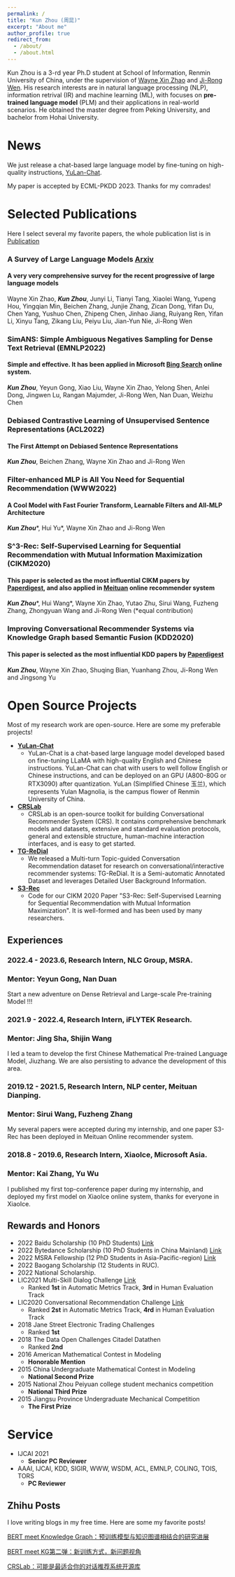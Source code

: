 ```yaml
---
permalink: /
title: "Kun Zhou (周昆)"
excerpt: "About me"
author_profile: true
redirect_from: 
  - /about/
  - /about.html
---
```


Kun Zhou is a 3-rd year Ph.D student at School of Information, Renmin University of China, under the supervision of [Wayne Xin Zhao](https://scholar.google.com/citations?user=JNhNacoAAAAJ&hl=zh-CN) and [Ji-Rong Wen](https://scholar.google.com/citations?user=tbxCHJgAAAAJ&hl=zh-CN). His research interests are in natural language processing (NLP), information retrival (IR) and machine learning (ML), with focuses on **pre-trained language model** (PLM) and their applications in real-world scenarios. He obtained the master degree from Peking University, and bachelor from Hohai University.

News
======
We just release a chat-based large language model by fine-tuning on high-quality instructions, [YuLan-Chat](https://github.com/RUC-GSAI/YuLan-Chat).

My paper is accepted by ECML-PKDD 2023. Thanks for my comrades!

Selected Publications
======
Here I select several my favorite papers, the whole publication list is in [Publication](https://lancelot39.github.io/publications/)
### A Survey of Large Language Models [Arxiv](https://arxiv.org/abs/2303.18223)
#### A very very comprehensive survey for the recent progressive of large language models
Wayne Xin Zhao, ***Kun Zhou***, Junyi Li, Tianyi Tang, Xiaolei Wang, Yupeng Hou, Yingqian Min, Beichen Zhang, Junjie Zhang, Zican Dong, Yifan Du, Chen Yang, Yushuo Chen, Zhipeng Chen, Jinhao Jiang, Ruiyang Ren, Yifan Li, Xinyu Tang, Zikang Liu, Peiyu Liu, Jian-Yun Nie, Ji-Rong Wen

### SimANS: Simple Ambiguous Negatives Sampling for Dense Text Retrieval (EMNLP2022)
#### Simple and effective. It has been applied in Microsoft [Bing Search](https://www.bing.com/) online system.
***Kun Zhou***, Yeyun Gong, Xiao Liu, Wayne Xin Zhao, Yelong Shen, Anlei Dong, Jingwen Lu, Rangan Majumder, Ji-Rong Wen, Nan Duan, Weizhu Chen

### Debiased Contrastive Learning of Unsupervised Sentence Representations (ACL2022)
#### The First Attempt on Debiased Sentence Representations 
***Kun Zhou***, Beichen Zhang, Wayne Xin Zhao and Ji-Rong Wen

### Filter-enhanced MLP is All You Need for Sequential Recommendation (WWW2022)
#### A Cool Model with Fast Fourier Transform, Learnable Filters and All-MLP Architecture
***Kun Zhou***\*, Hui Yu\*, Wayne Xin Zhao and Ji-Rong Wen

### S^3-Rec: Self-Supervised Learning for Sequential Recommendation with Mutual Information Maximization (CIKM2020)
#### This paper is selected as the most influential CIKM papers by [Paperdigest](https://www.paperdigest.org/2021/08/most-influential-cikm-papers-2021-08/), and also applied in [Meituan](https://www.meituan.com/) online recommender system
***Kun Zhou***\*, Hui Wang\*, Wayne Xin Zhao, Yutao Zhu, Sirui Wang, Fuzheng Zhang, Zhongyuan Wang and Ji-Rong Wen (\*equal contribution)

### Improving Conversational Recommender Systems via Knowledge Graph based Semantic Fusion (KDD2020)
#### This paper is selected as the most influential KDD papers by [Paperdigest](https://www.paperdigest.org/2021/08/most-influential-kdd-papers-2021-08/)
***Kun Zhou***, Wayne Xin Zhao, Shuqing Bian, Yuanhang Zhou, Ji-Rong Wen and Jingsong Yu


Open Source Projects
======
Most of my research work are open-source. Here are some my preferable projects!
* [**YuLan-Chat**](https://github.com/RUC-GSAI/YuLan-Chat)
  * YuLan-Chat is a chat-based large language model developed based on fine-tuning LLaMA with high-quality English and Chinese instructions. YuLan-Chat can chat with users to well follow English or Chinese instructions, and can be deployed on an GPU (A800-80G or RTX3090) after quantization. YuLan (Simplified Chinese 玉兰), which represents Yulan Magnolia, is the campus flower of Renmin University of China.
* [**CRSLab**](https://github.com/RUCAIBox/CRSLab)
  * CRSLab is an open-source toolkit for building Conversational Recommender System (CRS). It contains comprehensive benchmark models and datasets, extensive and standard evaluation protocols, general and extensible structure, human-machine interaction interfaces, and is easy to get started.
* [**TG-ReDial**](https://github.com/RUCAIBox/TG-ReDial)
  * We released a Multi-turn Topic-guided Conversation Recommendation dataset for research on conversational/interactive recommender systems: TG-ReDial. It is a Semi-automatic Annotated Dataset and leverages Detailed User Background Information.
* [**S3-Rec**](https://github.com/RUCAIBox/CIKM2020-S3Rec)
  * Code for our CIKM 2020 Paper "S3-Rec: Self-Supervised Learning for Sequential Recommendation with Mutual Information Maximization". It is well-formed and has been used by many researchers.

Experiences
------
### 2022.4 - 2023.6, Research Intern, NLC Group, MSRA.
### Mentor: Yeyun Gong, Nan Duan
Start a new adventure on Dense Retrieval and Large-scale Pre-training Model !!!

### 2021.9 - 2022.4, Research Intern, iFLYTEK Research.
### Mentor: Jing Sha, Shijin Wang
I led a team to develop the first Chinese Mathematical Pre-trained Language Model, Jiuzhang. We are also persisting to advance the development of this area.

### 2019.12 - 2021.5, Research Intern, NLP center, Meituan Dianping.
### Mentor: Sirui Wang, Fuzheng Zhang
My several papers were accepted during my internship, and one paper S3-Rec has been deployed in Meituan Online recommender system.

### 2018.8 - 2019.6, Research Intern, XiaoIce, Microsoft Asia.
### Mentor: Kai Zhang, Yu Wu
I published my first top-conference paper during my internship, and deployed my first model on XiaoIce online system, thanks for everyone in XiaoIce.

Rewards and Honors
------
* 2022 Baidu Scholarship (10 PhD Students) [Link](http://scholarship.baidu.com/)
* 2022 Bytedance Scholarship (10 PhD Students in China Mainland) [Link](https://ur.bytedance.com/scholarship)
* 2022 MSRA Fellowship (12 PhD Students in Asia-Pacific-region) [Link](https://www.msra.cn/zh-cn/news/features/2022-fellows)
* 2022 Baogang Scholarship (12 Students in RUC). 
* 2022 National Scholarship.
* LIC2021 Multi-Skill Dialog Challenge [Link](https://aistudio.baidu.com/aistudio/competition/detail/29?isFromCcf=true)
  * Ranked **1st** in Automatic Metrics Track, **3rd** in Human Evaluation Track
* LIC2020 Conversational Recommendation Challenge [Link](https://aistudio.baidu.com/aistudio/competition/detail/67)
  * Ranked **2st** in Automatic Metrics Track, **4rd** in Human Evaluation Track
* 2018 Jane Street Electronic Trading Challenges 
  * Ranked **1st**
* 2018 The Data Open Challenges Citadel Datathen 
  * Ranked **2nd**
* 2016 American Mathematical Contest in Modeling 
  * **Honorable Mention**
* 2015 China Undergraduate Mathematical Contest in Modeling 
  * **National Second Prize**
* 2015 National Zhou Peiyuan college student mechanics competition 
  * **National Third Prize**
* 2015 Jiangsu Province Undergraduate Mechanical Competition 
  * **The First Prize**

Service
======
* IJCAI 2021
  * **Senior PC Reviewer**
* AAAI, IJCAI, KDD, SIGIR, WWW, WSDM, ACL, EMNLP, COLING, TOIS, TORS
  * **PC Reviewer**

Zhihu Posts
------
I love writing blogs in my free time. Here are some my favorite posts!

[BERT meet Knowledge Graph：预训练模型与知识图谱相结合的研究进展](https://zhuanlan.zhihu.com/p/270009212)

[BERT meet KG第二弹：新训练方式，新问题视角](https://zhuanlan.zhihu.com/p/356415715)

[CRSLab：可能是最适合你的对话推荐系统开源库](https://zhuanlan.zhihu.com/p/341955912)
